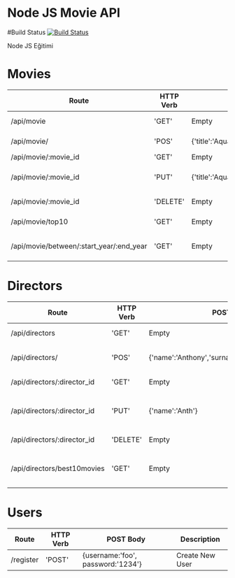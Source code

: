 # Node JS Movie API

#Build Status
[![Build Status](https://travis-ci.org/HakanKaraoglu/MovieAPI.svg?branch=master)](https://travis-ci.org/HakanKaraoglu/MovieAPI)

Node JS Eğitimi

# Movies

| Route | HTTP Verb | POST Body | Description |
| --- | --- | --- | --- |
| /api/movie | 'GET' | Empty | List all movies |
| /api/movie/ | 'POS' | {'title':'Aquaman','category':'Advanced','country':'USA','imdbScore':7.3,'year':2019} | Create a new Movie |
| /api/movie/:movie_id | 'GET' | Empty | Get a Movie |
| /api/movie/:movie_id | 'PUT' | {'title':'Aquaman','category':'Advanced'} | Update a Movie with new info |
| /api/movie/:movie_id | 'DELETE' | Empty | Delete a Movie |
| /api/movie/top10 | 'GET' | Empty | Get the top 10 Movies |
| /api/movie/between/:start_year/:end_year | 'GET' | Empty | Movies between two dates |

# Directors

| Route | HTTP Verb | POST Body | Description |
| --- | --- | --- | --- |
| /api/directors | 'GET' | Empty | List all Directors |
| /api/directors/ | 'POS' | {'name':'Anthony','surname':'Hopkins','bio':'USA'} | Create a new Director |
| /api/directors/:director_id | 'GET' | Empty | Get a Director |
| /api/directors/:director_id | 'PUT' | {'name':'Anth'} | Update a Director with new info |
| /api/directors/:director_id | 'DELETE' | Empty | Delete a Director |
| /api/directors/best10movies | 'GET' | Empty | The Director's top 10 movies |

# Users

| Route | HTTP Verb | POST Body | Description |
| --- | --- | --- | --- |
| /register | 'POST' | {username:'foo', password:'1234'} | Create New User |